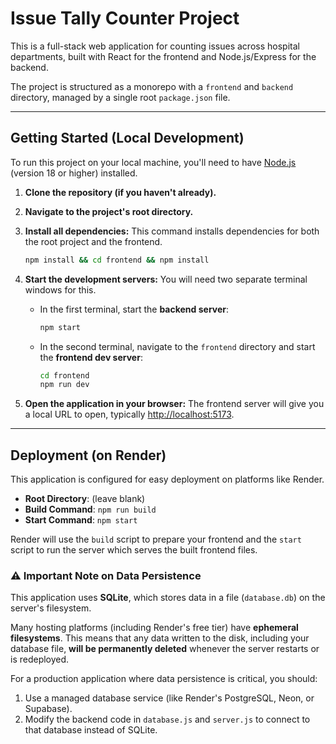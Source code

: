 # Issue Tally Counter Project

This is a full-stack web application for counting issues across hospital departments, built with React for the frontend and Node.js/Express for the backend.

The project is structured as a monorepo with a `frontend` and `backend` directory, managed by a single root `package.json` file.

---

## Getting Started (Local Development)

To run this project on your local machine, you'll need to have [Node.js](https://nodejs.org/) (version 18 or higher) installed.

1.  **Clone the repository (if you haven't already).**

2.  **Navigate to the project's root directory.**

3.  **Install all dependencies:**
    This command installs dependencies for both the root project and the frontend.
    ```bash
    npm install && cd frontend && npm install
    ```

4.  **Start the development servers:**
    You will need two separate terminal windows for this.
    
    - In the first terminal, start the **backend server**:
      ```bash
      npm start
      ```
    - In the second terminal, navigate to the `frontend` directory and start the **frontend dev server**:
      ```bash
      cd frontend
      npm run dev
      ```

5.  **Open the application in your browser:**
    The frontend server will give you a local URL to open, typically [http://localhost:5173](http://localhost:5173).

---

## Deployment (on Render)

This application is configured for easy deployment on platforms like Render.

-   **Root Directory**: (leave blank)
-   **Build Command**: `npm run build`
-   **Start Command**: `npm start`

Render will use the `build` script to prepare your frontend and the `start` script to run the server which serves the built frontend files.

### ⚠️ Important Note on Data Persistence

This application uses **SQLite**, which stores data in a file (`database.db`) on the server's filesystem.

Many hosting platforms (including Render's free tier) have **ephemeral filesystems**. This means that any data written to the disk, including your database file, **will be permanently deleted** whenever the server restarts or is redeployed.

For a production application where data persistence is critical, you should:
1.  Use a managed database service (like Render's PostgreSQL, Neon, or Supabase).
2.  Modify the backend code in `database.js` and `server.js` to connect to that database instead of SQLite.
